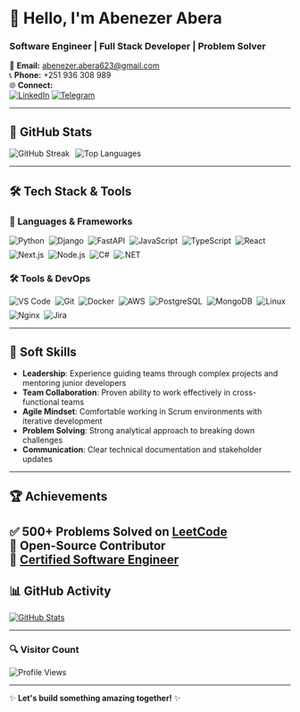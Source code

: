 # 👋 Hello, I'm **Abenezer Abera**  
### **Software Engineer | Full Stack Developer | Problem Solver**  

📧 **Email:** [abenezer.abera623@gmail.com](mailto:abenezer.abera623@gmail.com)  
📞 **Phone:** +251 936 308 989  
🌐 **Connect:**  
[![LinkedIn](https://img.shields.io/badge/LinkedIn-0A66C2?style=for-the-badge&logo=linkedin&logoColor=white)](https://www.linkedin.com/in/abenezer-abera7/) 
[![Telegram](https://img.shields.io/badge/Telegram-26A5E4?style=for-the-badge&logo=telegram&logoColor=white)](https://t.me/Beny623)

---

## **🚀 GitHub Stats**  

<div style="display: flex; flex-wrap: wrap; gap: 10px;">
  <img src="https://streak-stats.demolab.com?user=AbenezerAbera7&theme=prussian&hide_border=true" alt="GitHub Streak">
  <img src="https://github-readme-stats.vercel.app/api/top-langs/?username=AbenezerAbera7&layout=compact&theme=prussian&hide_border=true" alt="Top Languages">
</div>

---

## **🛠️ Tech Stack & Tools**  

### **📌 Languages & Frameworks**  

<div style="display: flex; flex-wrap: wrap; gap: 8px;">
  <img src="https://img.shields.io/badge/Python-3776AB?style=for-the-badge&logo=python&logoColor=white" alt="Python">
  <img src="https://img.shields.io/badge/Django-092E20?style=for-the-badge&logo=django&logoColor=white" alt="Django">
  <img src="https://img.shields.io/badge/FastAPI-009688?style=for-the-badge&logo=fastapi&logoColor=white" alt="FastAPI">
  <img src="https://img.shields.io/badge/JavaScript-F7DF1E?style=for-the-badge&logo=javascript&logoColor=black" alt="JavaScript">
  <img src="https://img.shields.io/badge/TypeScript-3178C6?style=for-the-badge&logo=typescript&logoColor=white" alt="TypeScript">
  <img src="https://img.shields.io/badge/React-61DAFB?style=for-the-badge&logo=react&logoColor=black" alt="React">
  <img src="https://img.shields.io/badge/Next.js-000000?style=for-the-badge&logo=nextdotjs&logoColor=white" alt="Next.js">
  <img src="https://img.shields.io/badge/Node.js-339933?style=for-the-badge&logo=nodedotjs&logoColor=white" alt="Node.js">
  <img src="https://img.shields.io/badge/C%23-239120?style=for-the-badge&logo=c-sharp&logoColor=white" alt="C#">
  <img src="https://img.shields.io/badge/.NET-5C2D91?style=for-the-badge&logo=dotnet&logoColor=white" alt=".NET">
</div>

### **🛠️ Tools & DevOps**  

<div style="display: flex; flex-wrap: wrap; gap: 8px;">
  <img src="https://img.shields.io/badge/VS_Code-007ACC?style=for-the-badge&logo=visual-studio-code&logoColor=white" alt="VS Code">
  <img src="https://img.shields.io/badge/Git-F05032?style=for-the-badge&logo=git&logoColor=white" alt="Git">
  <img src="https://img.shields.io/badge/Docker-2496ED?style=for-the-badge&logo=docker&logoColor=white" alt="Docker">
  <img src="https://img.shields.io/badge/AWS-232F3E?style=for-the-badge&logo=amazon-aws&logoColor=white" alt="AWS">
  <img src="https://img.shields.io/badge/PostgreSQL-4169E1?style=for-the-badge&logo=postgresql&logoColor=white" alt="PostgreSQL">
  <img src="https://img.shields.io/badge/MongoDB-47A248?style=for-the-badge&logo=mongodb&logoColor=white" alt="MongoDB">
  <img src="https://img.shields.io/badge/Linux-FCC624?style=for-the-badge&logo=linux&logoColor=black" alt="Linux">
  <img src="https://img.shields.io/badge/Nginx-009639?style=for-the-badge&logo=nginx&logoColor=white" alt="Nginx">
  <img src="https://img.shields.io/badge/Jira-0052CC?style=for-the-badge&logo=jira&logoColor=white" alt="Jira">
</div>

---

## **🌟 Soft Skills**  

- **Leadership**: Experience guiding teams through complex projects and mentoring junior developers  
- **Team Collaboration**: Proven ability to work effectively in cross-functional teams  
- **Agile Mindset**: Comfortable working in Scrum environments with iterative development  
- **Problem Solving**: Strong analytical approach to breaking down challenges  
- **Communication**: Clear technical documentation and stakeholder updates  

---

## **🏆 Achievements**  

✅ 500+ Problems Solved on **[LeetCode](https://leetcode.com/u/Beny623/)**  
🚀 **Open-Source Contributor**  
📜 **[Certified Software Engineer](https://savanna.alxafrica.com/certificates/93zXrxEHhM)**  
---

## **📊 GitHub Activity**  

[![GitHub Stats](https://github-readme-stats.vercel.app/api?username=AbenezerAbera7&show_icons=true&theme=prussian&hide_border=true)](https://github.com/AbenezerAbera7)  

---

### **🔍 Visitor Count**  

![Profile Views](https://komarev.com/ghpvc/?username=AbenezerAbera7&color=blue&style=flat-square)  

---

✨ **Let's build something amazing together!** ✨
